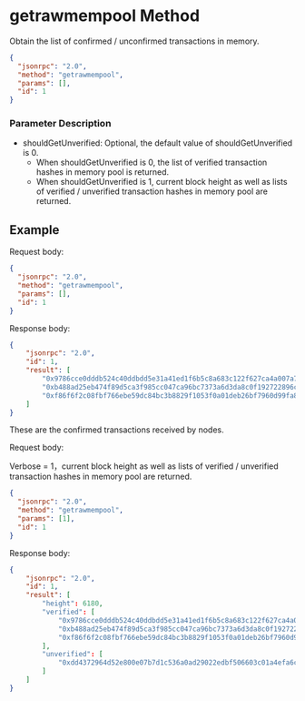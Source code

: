 ﻿# getrawmempool Method

Obtain the list of confirmed / unconfirmed transactions in memory.

```json
{
  "jsonrpc": "2.0",
  "method": "getrawmempool",
  "params": [],
  "id": 1
}
```

### Parameter Description

* shouldGetUnverified: Optional, the default value of shouldGetUnverified is 0. 
  * When shouldGetUnverified is 0, the list of verified transaction hashes in memory pool is returned. 
  * When shouldGetUnverified is 1, current block height as well as lists of verified / unverified transaction hashes in memory pool are returned.

## Example

Request body:

```json
{
  "jsonrpc": "2.0",
  "method": "getrawmempool",
  "params": [],
  "id": 1
}
```

Response body:

```json
{
    "jsonrpc": "2.0",
    "id": 1,
    "result": [
        "0x9786cce0dddb524c40ddbdd5e31a41ed1f6b5c8a683c122f627ca4a007a7cf4e",
        "0xb488ad25eb474f89d5ca3f985cc047ca96bc7373a6d3da8c0f192722896c1cd7",
        "0xf86f6f2c08fbf766ebe59dc84bc3b8829f1053f0a01deb26bf7960d99fa86cd6"
    ]
}
```

These are the confirmed transactions received by nodes.

Request body:

Verbose = 1，current block height as well as lists of verified / unverified transaction hashes in memory pool are returned.

```json
{
  "jsonrpc": "2.0",
  "method": "getrawmempool",
  "params": [1],
  "id": 1
}
```

Response body:

```json
{
    "jsonrpc": "2.0",
    "id": 1,
    "result": [
        "height": 6180,
        "verified": [
            "0x9786cce0dddb524c40ddbdd5e31a41ed1f6b5c8a683c122f627ca4a007a7cf4e",
            "0xb488ad25eb474f89d5ca3f985cc047ca96bc7373a6d3da8c0f192722896c1cd7",
            "0xf86f6f2c08fbf766ebe59dc84bc3b8829f1053f0a01deb26bf7960d99fa86cd6"
        ],
        "unverified": [
            "0xdd4372964d52e800e07b7d1c536a0ad29022edbf506603c01a4efa6cc0b4e1c6"
        ]
    ]
}
```

